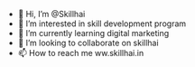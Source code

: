 - 👋 Hi, I’m @Skillhai
- 👀 I’m interested in skill development program
- 🌱 I’m currently learning digital marketing
- 💞️ I’m looking to collaborate on skillhai
- 📫 How to reach me ww.skillhai.in

<!---
Skillhai/Skillhai is a ✨ special ✨ repository because its `README.md` (this file) appears on your GitHub profile.
You can click the Preview link to take a look at your changes.
--->

